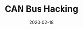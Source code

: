 ---
title: "CAN Bus Hacking"
collection: teaching
type: "Undergraduate course"
permalink: /teaching/2019-spring-seminar
venue: "Nara Institute of Science and Technology"
date: 2020-02-18
location: "Nara, Japan"
---
